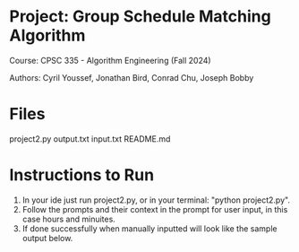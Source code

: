 # Project: Group Schedule Matching Algorithm
Course: CPSC 335 - Algorithm Engineering (Fall 2024)

Authors: Cyril Youssef, Jonathan Bird, Conrad Chu, Joseph Bobby

# Files 
project2.py
output.txt
input.txt
README.md

# Instructions to Run 
1. In your ide just run project2.py, or in your terminal: "python project2.py".
2. Follow the prompts and their context in the prompt for user input, in this case hours and minuites.
3. If done successfully when manually inputted will look like the sample output below.


